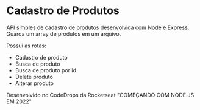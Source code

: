 # Cadastro de Produtos

API simples de cadastro de produtos desenvolvida com Node e Express.
Guarda um array de produtos em um arquivo.

Possui as rotas:
- Cadastro de produto
- Busca de produto
- Busca de produto por id
- Delete produto
- Alterar produto

Desenvolvido no CodeDrops da Rocketseat "COMEÇANDO COM NODE.JS EM 2022"
